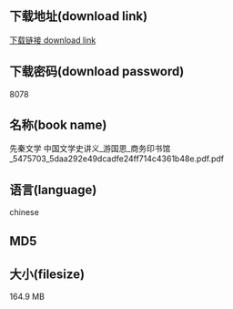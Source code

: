 ## 下载地址(download link)
[下载链接 download link](https://voluble-croquembouche-d321dc.netlify.app/?s=%E5%85%88%E7%A7%A6%E6%96%87%E5%AD%A6+%E4%B8%AD%E5%9B%BD%E6%96%87%E5%AD%A6%E5%8F%B2%E8%AE%B2%E4%B9%89_%E6%B8%B8%E5%9B%BD%E6%81%A9_%E5%95%86%E5%8A%A1%E5%8D%B0%E4%B9%A6%E9%A6%86_5475703_5daa292e49dcadfe24ff714c4361b48e.pdf)

## 下载密码(download password)
8078

## 名称(book name)
先秦文学 中国文学史讲义_游国恩_商务印书馆_5475703_5daa292e49dcadfe24ff714c4361b48e.pdf.pdf

## 语言(language)
chinese

## MD5


## 大小(filesize)
164.9 MB
